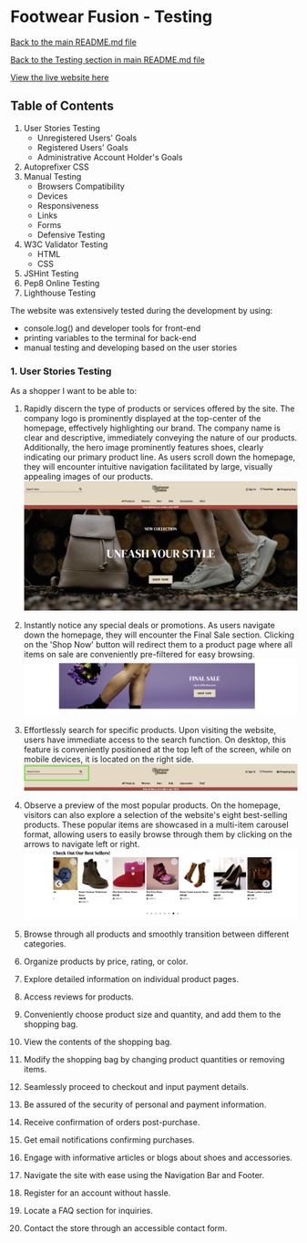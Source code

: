# **Footwear Fusion - Testing**  

[Back to the main README.md file]()  

[Back to the Testing section in main README.md file]()

[View the live website here]()  

## **Table of Contents**  
1. User Stories Testing  
   - Unregistered Users' Goals  
   - Registered Users' Goals  
   - Administrative Account Holder's Goals  
2. Autoprefixer CSS  
3. Manual Testing  
   - Browsers Compatibility  
   - Devices  
   - Responsiveness  
   - Links  
   - Forms  
   - Defensive Testing  
4. W3C Validator Testing  
   - HTML  
   - CSS  
5. JSHint Testing  
6. Pep8 Online Testing  
7. Lighthouse Testing  

The website was extensively tested during the development by using:
- console.log() and developer tools for front-end  
- printing variables to the terminal for back-end  
- manual testing and developing based on the user stories  

### **1. User Stories Testing**  

As a shopper I want to be able to:

1. Rapidly discern the type of products or services offered by the site. 
   The company logo is prominently displayed at the top-center of the homepage, effectively highlighting our brand. The company name is clear and descriptive, immediately conveying the nature of our products. Additionally, the hero image prominently features shoes, clearly indicating our primary product line. As users scroll down the homepage, they will encounter intuitive navigation facilitated by large, visually appealing images of our products.
   ![Landing Page](readme-testing-files/testing/user-stories/home-1.png "Landing Page")  

2. Instantly notice any special deals or promotions.
   As users navigate down the homepage, they will encounter the Final Sale section. Clicking on the 'Shop Now' button will redirect them to a product page where all items on sale are conveniently pre-filtered for easy browsing.
   ![Sale Banner](readme-testing-files/testing/user-stories/sale.png "Sale Banner")   

3. Effortlessly search for specific products. 
   Upon visiting the website, users have immediate access to the search function. On desktop, this feature is conveniently positioned at the top left of the screen, while on mobile devices, it is located on the right side.
   ![Search for Product](readme-testing-files/testing/user-stories/navbar-search.png "Search for Product")  

4. Observe a preview of the most popular products. 
   On the homepage, visitors can also explore a selection of the website's eight best-selling products. These popular items are showcased in a multi-item carousel format, allowing users to easily browse through them by clicking on the arrows to navigate left or right.
   ![Best Sellers Products](readme-testing-files/testing/user-stories/best-sellers.png "Best Sellers Products")  

5. Browse through all products and smoothly transition between different categories. 
6. Organize products by price, rating, or color.
7. Explore detailed information on individual product pages.
8. Access reviews for products.
9. Conveniently choose product size and quantity, and add them to the shopping bag.
10. View the contents of the shopping bag.
11. Modify the shopping bag by changing product quantities or removing items.
12. Seamlessly proceed to checkout and input payment details.
13. Be assured of the security of personal and payment information.
14. Receive confirmation of orders post-purchase.
15. Get email notifications confirming purchases.
16. Engage with informative articles or blogs about shoes and accessories.
17. Navigate the site with ease using the Navigation Bar and Footer.
18. Register for an account without hassle.
19. Locate a FAQ section for inquiries.
20. Contact the store through an accessible contact form.